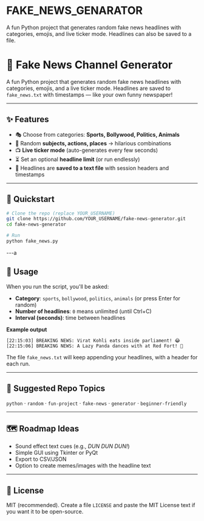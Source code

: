 # FAKE_NEWS_GENARATOR
A fun Python project that generates random fake news headlines with categories, emojis, and live ticker mode. Headlines can also be saved to a file.
# 📰 Fake News Channel Generator

A fun Python project that generates random fake news headlines with categories, emojis, and a live ticker mode. Headlines are saved to `fake_news.txt` with timestamps — like your own funny newspaper!

---

## ✨ Features
- 🎭 Choose from categories: **Sports, Bollywood, Politics, Animals**
- 🎲 Random **subjects, actions, places** → hilarious combinations
- 📺 **Live ticker mode** (auto-generates every few seconds)
- ⏳ Set an optional **headline limit** (or run endlessly)
- 📝 Headlines are **saved to a text file** with session headers and timestamps

---

## 🚀 Quickstart

```bash
# Clone the repo (replace YOUR_USERNAME)
git clone https://github.com/YOUR_USERNAME/fake-news-generator.git
cd fake-news-generator

# Run
python fake_news.py
```

---a

## 🔧 Usage

When you run the script, you'll be asked:
- **Category**: `sports`, `bollywood`, `politics`, `animals` (or press Enter for random)
- **Number of headlines**: `0` means unlimited (until Ctrl+C)
- **Interval (seconds)**: time between headlines

**Example output**
```
[22:15:03] BREAKING NEWS: Virat Kohli eats inside parliament! 😂
[22:15:06] BREAKING NEWS: A Lazy Panda dances with at Red Fort! 📰
```

The file `fake_news.txt` will keep appending your headlines, with a header for each run.

---

## 📌 Suggested Repo Topics
`python` · `random` · `fun-project` · `fake-news` · `generator` · `beginner-friendly`

---

## 🗺️ Roadmap Ideas
- Sound effect text cues (e.g., *DUN DUN DUN!*)
- Simple GUI using Tkinter or PyQt
- Export to CSV/JSON
- Option to create memes/images with the headline text

---

## 📝 License
MIT (recommended). Create a file `LICENSE` and paste the MIT License text if you want it to be open-source.
